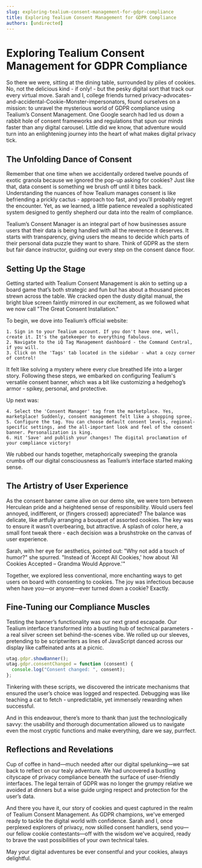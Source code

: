```yaml
---
slug: exploring-tealium-consent-management-for-gdpr-compliance
title: Exploring Tealium Consent Management for GDPR Compliance
authors: [undirected]
---
```



# Exploring Tealium Consent Management for GDPR Compliance

So there we were, sitting at the dining table, surrounded by piles of cookies. No, not the delicious kind - if only! - but the pesky digital sort that track our every virtual move. Sarah and I, college friends turned privacy-advocates-and-accidental-Cookie-Monster-impersonators, found ourselves on a mission: to unravel the mysterious world of GDPR compliance using Tealium’s Consent Management. One Google search had led us down a rabbit hole of consent frameworks and regulations that spun our minds faster than any digital carousel. Little did we know, that adventure would turn into an enlightening journey into the heart of what makes digital privacy tick.

## The Unfolding Dance of Consent

Remember that one time when we accidentally ordered twelve pounds of exotic granola because we ignored the pop-up asking for cookies? Just like that, data consent is something we brush off until it bites back. Understanding the nuances of how Tealium manages consent is like befriending a prickly cactus - approach too fast, and you'll probably regret the encounter. Yet, as we learned, a little patience revealed a sophisticated system designed to gently shepherd our data into the realm of compliance.

Tealium’s Consent Manager is an integral part of how businesses assure users that their data is being handled with all the reverence it deserves. It starts with transparency, giving users the means to decide which parts of their personal data puzzle they want to share. Think of GDPR as the stern but fair dance instructor, guiding our every step on the consent dance floor.

## Setting Up the Stage

Getting started with Tealium Consent Management is akin to setting up a board game that’s both strategic and fun but has about a thousand pieces strewn across the table. We cracked open the dusty digital manual, the bright blue screen faintly mirrored in our excitement, as we followed what we now call "The Great Consent Installation."

To begin, we dove into Tealium’s official website:
```
1. Sign in to your Tealium account. If you don't have one, well, create it. It's the gatekeeper to everything fabulous.
2. Navigate to the iQ Tag Management dashboard - the Command Central, if you will.
3. Click on the 'Tags' tab located in the sidebar - what a cozy corner of control!
```
It felt like solving a mystery where every clue breathed life into a larger story. Following these steps, we embarked on configuring Tealium's versatile consent banner, which was a bit like customizing a hedgehog’s armor - spikey, personal, and protective.

Up next was:
```
4. Select the 'Consent Manager' tag from the marketplace. Yes, marketplace! Suddenly, consent management felt like a shopping spree.
5. Configure the tag. You can choose default consent levels, regional-specific settings, and the all-important look and feel of the consent banner. Personalization is king.
6. Hit 'Save' and publish your changes! The digital proclamation of your compliance victory!
```
We rubbed our hands together, metaphorically sweeping the granola crumbs off our digital consciousness as Tealium’s interface started making sense.

## The Artistry of User Experience

As the consent banner came alive on our demo site, we were torn between Herculean pride and a heightened sense of responsibility. Would users feel annoyed, indifferent, or (fingers crossed) appreciated? The balance was delicate, like artfully arranging a bouquet of assorted cookies. The key was to ensure it wasn’t overbearing, but attractive. A splash of color here, a small font tweak there - each decision was a brushstroke on the canvas of user experience.

Sarah, with her eye for aesthetics, pointed out:
"Why not add a touch of humor?" she spurred. "Instead of 'Accept All Cookies,' how about 'All Cookies Accepted – Grandma Would Approve.'"

Together, we explored less conventional, more enchanting ways to get users on board with consenting to cookies. The joy was infectious because when have you—or anyone—ever turned down a cookie? Exactly.

## Fine-Tuning our Compliance Muscles

Testing the banner’s functionality was our next grand escapade. Our Tealium interface transformed into a bustling hub of technical parameters - a real silver screen set behind-the-scenes vibe. We rolled up our sleeves, pretending to be scriptwriters as lines of JavaScript danced across our display like caffeinated ants at a picnic.

```javascript
utag.gdpr.showBanner();
utag.gdpr.consentChanged = function (consent) {
  console.log("Consent changed: ", consent);
};
```
Tinkering with these scripts, we discovered the intricate mechanisms that ensured the user’s choice was logged and respected. Debugging was like teaching a cat to fetch - unpredictable, yet immensely rewarding when successful. 

And in this endeavour, there’s more to thank than just the technologically savvy: the usability and thorough documentation allowed us to navigate even the most cryptic functions and make everything, dare we say, purrfect.

## Reflections and Revelations

Cup of coffee in hand—much needed after our digital spelunking—we sat back to reflect on our tealy adventure. We had uncovered a bustling cityscape of privacy compliance beneath the surface of user-friendly interfaces. The legal terrain of GDPR was no longer the grumpy relative we avoided at dinners but a wise guide urging respect and protection for the user’s data.

And there you have it, our story of cookies and quest captured in the realm of Tealium Consent Management. As GDPR champions, we've emerged ready to tackle the digital world with confidence. Sarah and I, once perplexed explorers of privacy, now skilled consent handlers, send you—our fellow cookie contestants—off with the wisdom we've acquired, ready to brave the vast possibilities of your own technical tales.

May your digital adventures be ever consentful and your cookies, always delightful.